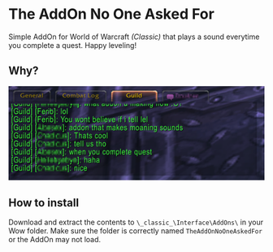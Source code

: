 # The AddOn No One Asked For
Simple AddOn for World of Warcraft *(Classic)* that plays a sound everytime you complete a quest. Happy leveling!

## Why?
![guild asking me why](img/the_addon_no_one_asked_for.png) 

## How to install
Download and extract the contents to `\_classic_\Interface\AddOns\` in your Wow folder. Make sure the folder is correctly  named `TheAddOnNoOneAskedFor` or the  AddOn may not load.
